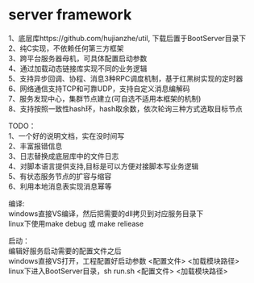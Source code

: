 # server framework

1、底层库https://github.com/hujianzhe/util, 下载后置于BootServer目录下  
2、纯C实现，不依赖任何第三方框架  
3、跨平台服务器母机，可具体配置启动参数  
4、通过加载动态链接库实现不同的业务逻辑  
5、支持异步回调、协程、消息3种RPC调度机制，基于红黑树实现的定时器  
6、网络通信支持TCP和可靠UDP，支持自定义消息编解码  
7、服务发现中心，集群节点建立(可自选不适用本框架的机制)  
8、支持按照一致性hash环，hash取余数，依次轮询三种方式选取目标节点  

TODO：  
1、一个好的说明文档，实在没时间写  
2、丰富报错信息  
3、日志替换成底层库中的文件日志  
4、对脚本语言提供支持,目标是可以方便对接脚本写业务逻辑  
5、有状态服务节点的扩容与缩容  
6、利用本地消息表实现消息幂等  

编译:  
windows直接VS编译，然后把需要的dll拷贝到对应服务目录下  
linux下使用make debug 或 make reliease  

启动：  
编辑好服务启动需要的配置文件之后  
windows直接VS打开，工程配置好启动参数  <配置文件> <加载模块路径>    
linux下进入BootServer目录，sh run.sh <配置文件> <加载模块路径>  
